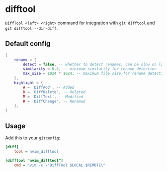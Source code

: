 # difftool
`DiffTool <left> <right>` command for integration with `git difftool` and `git difftool --dir-diff`.

## Default config
```lua
{
    rename = {
        detect = false, -- whether to detect renames, can be slow on large directories
        similarity = 0.5, -- minimum similarity for rename detection
        max_size = 1024 * 1024, -- maximum file size for rename detection
    },
    highlight = {
        A = 'DiffAdd', -- Added
        D = 'DiffDelete', -- Deleted
        M = 'DiffText', -- Modified
        R = 'DiffChange', -- Renamed
    },
}
```

## Usage
Add this to your `gitconfig`:

```ini
[diff]
    tool = nvim_difftool

[difftool "nvim_difftool"]
    cmd = nvim -c \"DiffTool $LOCAL $REMOTE\"
```
